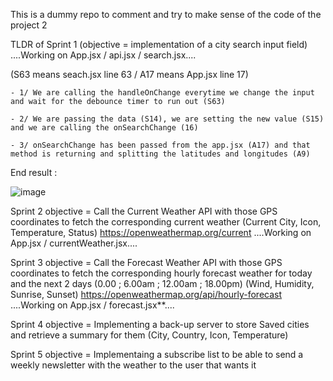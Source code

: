 This is a dummy repo to comment and try to make sense of the code of the project 2




TLDR of Sprint 1 (objective = implementation of a city search input field) ....Working on App.jsx / api.jsx / search.jsx....

(S63 means seach.jsx line 63 / A17 means App.jsx line 17)

	- 1/ We are calling the handleOnChange everytime we change the input and wait for the debounce timer to run out (S63)
	
	- 2/ We are passing the data (S14), we are setting the new value (S15) and we are calling the onSearchChange (16)
	
	- 3/ onSearchChange has been passed from the app.jsx (A17) and that method is returning and splitting the latitudes and longitudes (A9)



End result :
	
![image](https://user-images.githubusercontent.com/92638765/197807495-4c7899e9-d110-42ac-b10c-b96662d2df96.png)

Sprint 2 objective = Call the Current Weather API with those GPS coordinates to fetch the corresponding current weather (Current City, Icon, Temperature, Status)
<https://openweathermap.org/current>  ....Working on App.jsx / currentWeather.jsx....

Sprint 3 objective = Call the Forecast Weather API with those GPS coordinates to fetch the corresponding hourly forecast weather for today and the next 2 days (0.00 ; 6.00am ; 12.00am ; 18.00pm) (Wind, Humidity, Sunrise, Sunset)
<https://openweathermap.org/api/hourly-forecast> ....Working on App.jsx / forecast.jsx**....

Sprint 4 objective = Implementing a back-up server to store Saved cities and retrieve a summary for them (City, Country, Icon, Temperature)

Sprint 5 objective = Implementaing a subscribe list to be able to send a weekly newsletter with the weather to the user that wants it
